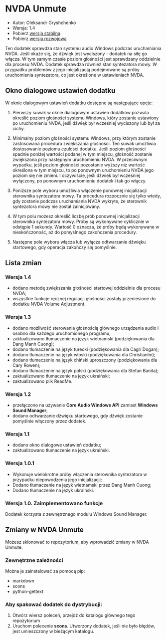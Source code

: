 # NVDA Unmute

* Autor: Oleksandr Gryshchenko
* Wersja: 1.4
* Pobierz [wersja stabilna][1]
* Pobierz [wersja rozwojowa][2]

Ten dodatek sprawdza stan systemu audio Windows podczas uruchamiania NVDA. Jeśli okaże się, że dźwięk jest wyciszony - dodatek na siłę go włącza.
W tym samym czasie poziom głośności jest sprawdzany oddzielnie dla procesu NVDA.
Dodatek sprawdza również stan syntezatora mowy. W przypadku problemów z jego inicjalizacją podejmowane są próby uruchomienia syntezatora, co jest określone w ustawieniach NVDA.

## Okno dialogowe ustawień dodatku
W oknie dialogowym ustawień dodatku dostępne są następujące opcje:

1. Pierwszy suwak w oknie dialogowym ustawień dodatków pozwala określić poziom głośności systemu Windows, który zostanie ustawiony po uruchomieniu NVDA, jeśli dźwięk był wcześniej wyciszony lub był za cichy.

2. Minimalny poziom głośności systemu Windows, przy którym zostanie zastosowana procedura zwiększania głośności. Ten suwak umożliwia dostosowanie poziomu czułości dodatku.
Jeśli poziom głośności spadnie poniżej wartości podanej w tym miejscu, głośność zostanie zwiększona przy następnym uruchomieniu NVDA.
W przeciwnym wypadku, jeśli poziom głośności pozostanie wyższy niż wartość określona w tym miejscu, to po ponownym uruchomieniu NVDA jego poziom się nie zmieni.
I oczywiście, jeśli dźwięk był wcześniej wyłączony, po ponownym uruchomieniu dodatek i tak go włączy.

3. Poniższe pole wyboru umożliwia włączenie ponownej inicjalizacji sterownika syntezatora mowy.
Ta procedura rozpocznie się tylko wtedy, gdy zostanie podczas uruchamiania NVDA wykryte, że sterownik syntezatora mowy nie został zainicjowany.

4. W tym polu możesz określić liczbę prób ponownej inicjalizacji sterownika syntezatora mowy. Próby są wykonywane cyklicznie w odstępie 1 sekundy. Wartość 0 oznacza, że ​​próby będą wykonywane w nieskończoność, aż do pomyślnego zakończenia procedury.

5. Następne pole wyboru włącza lub wyłącza odtwarzanie dźwięku startowego, gdy operacja zakończy się pomyślnie.

## Lista zmian

### Wersja 1.4
* dodano metodę zwiększania głośności startowej oddzielnie dla procesu NVDA;
* wszystkie funkcje ręcznej regulacji głośności zostały przeniesione do dodatku NVDA Volume Adjustment.

### Wersja 1.3
* dodano możliwość sterowania głośnością głównego urządzenia audio i osobno dla każdego uruchomionego programu;
* zaktualizowano tłumaczenie na język wietnamski (podziękowania dla Dang Manh Cuong);
* dodano tłumaczenie na język turecki (podziękowania dla Cagri Dogan);
* dodano tłumaczenie na język włoski (podziękowania dla Christianlm);
* dodano tłumaczenie na język chiński uproszczony (podziękowania dla Cary Rowen);
* dodano tłumaczenie na język polski (podziękowania dla Stefan Banita);
* zaktualizowano tłumaczenie na język ukraiński;
* zaktualizowano plik ReadMe.

### Wersja 1.2
* przełączono na używanie **Core Audio Windows API** zamiast **Windows Sound Manager**;
* dodano odtwarzanie dźwięku startowego, gdy dźwięk zostanie pomyślnie włączony przez dodatek.

### Wersja 1.1
* dodano okno dialogowe ustawień dodatku;
* zaktualizowano tłumaczenie na język ukraiński.

### Wersja 1.0.1
* Wykonuje wielokrotne próby włączenia sterownika syntezatora w przypadku niepowodzenia jego inicjalizacji;
* Dodano tłumaczenie na język wietnamski przez Dang Manh Cuong;
* Dodano tłumaczenie na język ukraiński.

### Wersja 1.0. Zaimplementowano funkcje
Dodatek korzysta z zewnętrznego modułu Windows Sound Manager.

## Zmiany w NVDA Unmute
Możesz sklonować to repozytorium, aby wprowadzić zmiany w NVDA Unmute.

### Zewnętrzne zależności
Można je zainstalować za pomocą pip:
- markdown
- scons
- python-gettext

### Aby spakować dodatek do dystrybucji:
1. Otwórz wiersz poleceń, przejdź do katalogu głównego tego repozytorium
2. Uruchom polecenie **scons**. Utworzony dodatek, jeśli nie było błędów, jest umieszczony w bieżącym katalogu.

[1]: https://github.com/grisov/Unmute/releases/download/v1.4/unmute-1.4.nvda-addon
[2]: https://github.com/grisov/Unmute/releases/download/v1.4/unmute-1.4.nvda-addon
